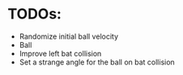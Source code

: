 
# TODOs:
- Randomize initial ball velocity
- Ball
 - Improve left bat collision
- Set a strange angle for the ball on bat collision

